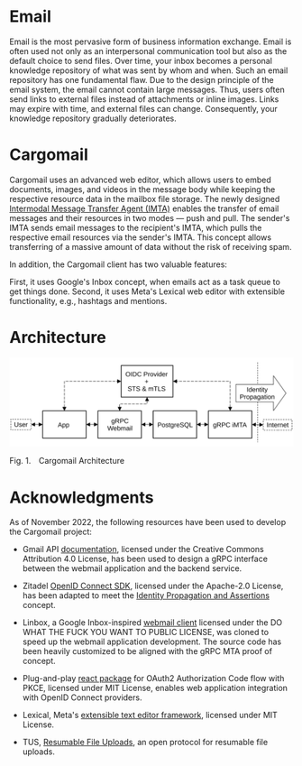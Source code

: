 # Email

Email is the most pervasive form of business information exchange. Email is often used not only as an interpersonal communication tool but also as the default choice to send files. Over time, your inbox becomes a personal knowledge repository of what was sent by whom and when. Such an email repository has one fundamental flaw. Due to the design principle of the email system, the email cannot contain large messages. Thus, users often send links to external files instead of attachments or inline images. Links may expire with time, and external files can change. Consequently, your knowledge repository gradually deteriorates.

# Cargomail

Cargomail uses an advanced web editor, which allows users to embed documents, images, and videos in the message body while keeping the respective resource data in the mailbox file storage. The newly designed [Intermodal Message Transfer Agent (IMTA)](https://github.com/cargomail-org/imta) enables the transfer of email messages and their resources in two modes — push and pull. The sender's IMTA sends email messages to the recipient's IMTA, which pulls the respective email resources via the sender's IMTA. This concept allows transferring of a massive amount of data without the risk of receiving spam.

In addition, the Cargomail client has two valuable features:

First, it uses Google's Inbox concept, when emails act as a task queue to get things done.
Second, it uses Meta's Lexical web editor with extensible functionality, e.g., hashtags and mentions.

# Architecture

![Architecture](./images/cargomail_architecture.svg)

<p class="figure">
Fig.&nbsp;1.&emsp;Cargomail Architecture
</p>

# Acknowledgments

As of November 2022, the following resources have been used to develop the Cargomail project:

* Gmail API [documentation](https://developers.google.com/gmail/api/reference/rest), licensed under the Creative Commons Attribution 4.0 License, has been used to design a gRPC interface between the webmail application and the backend service.

* Zitadel [OpenID Connect SDK](https://github.com/zitadel/oidc), licensed under the Apache-2.0 License, has been adapted to meet the [Identity Propagation and Assertions](https://github.com/cargomail-org/identity-propagation-and-assertions) concept.

* Linbox, a Google Inbox-inspired [webmail client](https://github.com/yanglin5689446/linbox) licensed under the DO WHAT THE FUCK YOU WANT TO PUBLIC LICENSE, was cloned to speed up the webmail application development. The source code has been heavily customized to be aligned with the gRPC MTA proof of concept.

* Plug-and-play [react package](https://github.com/soofstad/react-oauth2-pkce) for OAuth2 Authorization Code flow with PKCE, licensed under MIT License, enables web application integration with OpenID Connect providers.

* Lexical, Meta's [extensible text editor framework](https://github.com/facebook/lexical), licensed under MIT License.

* TUS, [Resumable File Uploads](https://github.com/tus), an open protocol for resumable file uploads.
